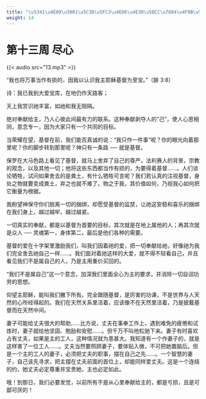```yaml
---
title: "\u5341\u4E09\u3001\u5C3D\u5FC3\u4ED6\u4E30\u5BCC\u7684\u4F9B\u5E94"
weight: 14
---
```


# 第十三周 尽心

{{< audio src="13.mp3" >}}


“我也将万事当作有损的，因我以认识我主耶稣基督为至宝。”（腓 3:8）

诗：我已我到大爱宝库，在地仍作天路客；

天上我赏识祂丰富，如祂和我无阻隔。

绝对奉献给主，乃人心彼此间最有力的联系。这种奉献剥夺人的“己”，使人心思相同，意念专一，因为大家只有一个共同的目标。

当荣耀在望，基督在前，我们能否真诚的说：“我只作一件事”呢？你的眼光向着那里呢？你的脚步转到那里呢？神只有一条路 ── 就是基督。

保罗在大马色路上看见了基督，就马上舍弃了自己的尊严，法利赛人的背景，宗教的观念，以及其他一切；他将这些东西都当作有损的，为要得着基督……。人们谈论牺牲，试问如果舍去的是粪土，有什么牺牲可言呢？我们若认真的注视基督，身处之物就要变成粪土，弃之也就不难了。物之于我，其价值如何，乃视我心如何把它衡量为根据。

我盼望神保守你们脱离一切的捆绑，却愿受基督的监禁，让祂这安稳和喜乐的捆绑在我们身上，越过越牢，越过越紧。

一切真实的奉献，都是以基督为首要的目标，其次就是在地上属他的人；再其次就是众人 ── 灵魂第一，身体第二，最后是他们各种的需要。

基督的爱在十字架里激励我们，叫我们因着祂的爱，把一切奉献给祂，好像祂为我们完全舍去祂自己一样……。我们面对着祂这样的大爱，就不得不轻看自己，并且看见我们不是属自己的人，乃是主用重价买回的。

“我们不是属自己”这一个意念，加深我们里面全心为主的要求，并消除一切自诩功劳的思想。

仰望主耶稣，能叫我们撇下所有。完全跟随基督，是厉害的功课，不是世界与人天然的心所经得起的。我们在天然关系里活着，应该像不在天然里活着，乃是披戴基督而在天然中间。

妻子可能给丈夫很大的帮助……比方说，丈夫在事奉工作上，遇到难免的疲倦和试炼时，妻子就给他坚固、勉励和安慰……。但千万不叫他松驰下来。妻子有时喜欢占有丈夫，如果是主的工人，这种情况就为患甚大。我知道有一个作妻子的，就是这样害了一位工人……。丈夫当然要照顾妻子，要体贴入微，不可把她置脑后。但是一个主的工人的妻子，必须把丈夫的职事，摆在自己之先……。一个智慧的妻子，自己该先寻求，把主摆在丈夫前面的首位上，却能同样爱丈夫。这是一个连结的约，她丈夫必定尊重并宝贵她，主也必定如此。

哦！到那日，我们必要发觉，以前所有不是从心里奉献给主的，都是亏损，且是可鄙可厌的！